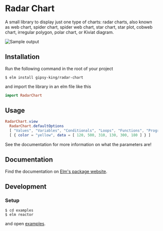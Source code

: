 # Radar Chart

A small library to display just one type of charts: radar charts, also known as web chart, spider chart, spider web chart, star chart, star plot, cobweb chart, irregular polygon, polar chart, or Kiviat diagram.

![Sample output](https://github.com/gipsy-king/radar-chart/blob/master/sample_output.svg?raw=true)

## Installation

Run the following command in the root of your project

```shell
$ elm install gipsy-king/radar-chart
```

and import the library in an elm file like this 

```elm
import RadarChart
```

## Usage

```elm
RadarChart.view
  RadarChart.defaultOptions
  [ "Values", "Variables", "Conditionals", "Loops", "Functions", "Programs" ]
  [ { color = "yellow", data = [ 120, 500, 310, 130, 300, 180 ] } ]
```

See the documentation for more information on what the parameters are!

## Documentation

Find the documentation on [Elm's package website](http://package.elm-lang.org/packages/gipsy-king/radar-chart).

## Development

### Setup

```shell
$ cd examples
$ elm reactor
```

and open [examples](https://localhost:8000).

